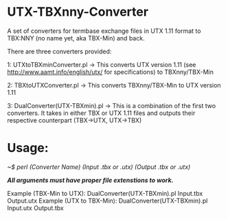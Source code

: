 UTX-TBXnny-Converter
====================

A set of converters for termbase exchange files in UTX 1.11 format to TBX:NNY (no name yet, aka TBX-Min) and back.


There are three converters provided:

1: UTXtoTBXminConverter.pl  ->  This converts UTX version 1.11 (see http://www.aamt.info/english/utx/ for specifications) to TBXnny/TBX-Min

2: TBXtoUTXConverter.pl  ->  This converts TBXnny/TBX-Min to UTX version 1.11

3: DualConverter(UTX-TBXmin).pl  ->  This is a combination of the first two converters.  It takes in either TBX or UTX 1.11 files and outputs their respective counterpart (TBX->UTX, UTX->TBX)


Usage:  
======

*~$ perl (Converter Name) (Input .tbx or .utx) (Output .tbx or .utx)*

***All arguments must have proper file extenstions to work.***



Example (TBX-Min to UTX): DualConverter(UTX-TBXmin).pl Input.tbx Output.utx
Example (UTX to TBX-Min): DualConverter(UTX-TBXmin).pl Input.utx Output.tbx

